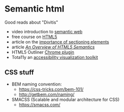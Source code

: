 # Semantic html

Good reads about "Divitis"

- video introduction to [semantic web](https://goo.gl/KjwWLy)
- free course on [HTML5](https://goo.gl/BQWTEy)
- article on the [importance of sectioning elements](https://goo.gl/XpcjQf)
- article [*An Overview of HTML5 Semantics*](https://goo.gl/MZKj63)
- HTML5 Outliner [Chrome plugin](https://goo.gl/58E6CO)
- Tota11y an [accessibility visualization toolkit](https://goo.gl/ddiyCX)

## CSS stuff

- BEM naming convention:
  - https://css-tricks.com/bem-101/
  - http://getbem.com/naming/
- SMACSS (Scalable and modular architecture for CSS)
  - https://smacss.com/